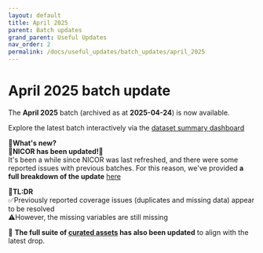 ```yaml
---
layout: default
title: April 2025
parent: Batch updates
grand_parent: Useful Updates
nav_order: 2
permalink: /docs/useful_updates/batch_updates/april_2025
---
```

# April 2025 batch update

The **April 2025** batch (archived as at **2025-04-24**) is now available.

Explore the latest batch interactively via the <a href="https://bhfdatasciencecentre.org/dashboard/" target="_blank">dataset summary dashboard</a>

🧠**What's new?**  
📣**NICOR has been updated!**🎉    
It's been a while since NICOR was last refreshed, and there were some reported issues with previous batches. For this reason, we've provided **a full breakdown of the update** <a href="https://bhfdsc.github.io/documentation/docs/useful_updates/nicor_april_2025" target="_blank">here</a>

📌**TL:DR**    
✅Previously reported coverage issues (duplicates and missing data) appear to be resolved  
⚠️However, the missing variables are still missing  

🌟 **The full suite of <a href="https://bhfdsc.github.io/documentation/curated_assets" target="_blank">curated assets</a> has also been updated** to align with the latest drop.
